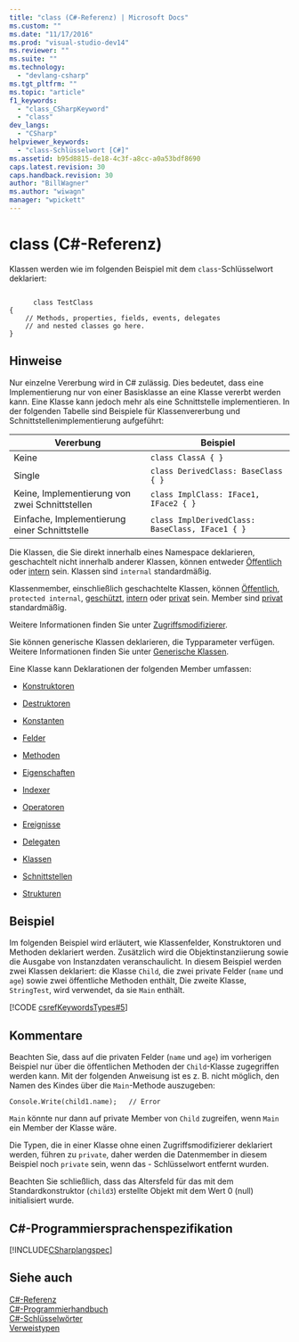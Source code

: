 ```yaml
---
title: "class (C#-Referenz) | Microsoft Docs"
ms.custom: ""
ms.date: "11/17/2016"
ms.prod: "visual-studio-dev14"
ms.reviewer: ""
ms.suite: ""
ms.technology: 
  - "devlang-csharp"
ms.tgt_pltfrm: ""
ms.topic: "article"
f1_keywords: 
  - "class_CSharpKeyword"
  - "class"
dev_langs: 
  - "CSharp"
helpviewer_keywords: 
  - "class-Schlüsselwort [C#]"
ms.assetid: b95d8815-de18-4c3f-a8cc-a0a53bdf8690
caps.latest.revision: 30
caps.handback.revision: 30
author: "BillWagner"
ms.author: "wiwagn"
manager: "wpickett"
---
```

# class (C#-Referenz)
Klassen werden wie im folgenden Beispiel mit dem `class`\-Schlüsselwort deklariert:  
  
```  
  
      class TestClass  
{  
    // Methods, properties, fields, events, delegates   
    // and nested classes go here.  
}  
```  
  
## Hinweise  
 Nur einzelne Vererbung wird in C\# zulässig.  Dies bedeutet, dass eine Implementierung nur von einer Basisklasse an eine Klasse vererbt werden kann.  Eine Klasse kann jedoch mehr als eine Schnittstelle implementieren.  In der folgenden Tabelle sind Beispiele für Klassenvererbung und Schnittstellenimplementierung aufgeführt:  
  
|Vererbung|Beispiel|  
|---------------|--------------|  
|Keine|`class ClassA { }`|  
|Single|`class DerivedClass: BaseClass { }`|  
|Keine, Implementierung von zwei Schnittstellen|`class ImplClass: IFace1, IFace2 { }`|  
|Einfache, Implementierung einer Schnittstelle|`class ImplDerivedClass: BaseClass, IFace1 { }`|  
  
 Die Klassen, die Sie direkt innerhalb eines Namespace deklarieren, geschachtelt nicht innerhalb anderer Klassen, können entweder [Öffentlich](../../../csharp/language-reference/keywords/public.md) oder [intern](../../../csharp/language-reference/keywords/internal.md) sein.  Klassen sind `internal` standardmäßig.  
  
 Klassenmember, einschließlich geschachtelte Klassen, können [Öffentlich](../../../csharp/language-reference/keywords/public.md), `protected internal`, [geschützt](../../../csharp/language-reference/keywords/protected.md), [intern](../../../csharp/language-reference/keywords/internal.md) oder [privat](../../../csharp/language-reference/keywords/private.md) sein.  Member sind [privat](../../../csharp/language-reference/keywords/private.md) standardmäßig.  
  
 Weitere Informationen finden Sie unter [Zugriffsmodifizierer](../../../csharp/programming-guide/classes-and-structs/access-modifiers.md).  
  
 Sie können generische Klassen deklarieren, die Typparameter verfügen.  Weitere Informationen finden Sie unter [Generische Klassen](../../../csharp/programming-guide/generics/generic-classes.md).  
  
 Eine Klasse kann Deklarationen der folgenden Member umfassen:  
  
-   [Konstruktoren](../../../csharp/programming-guide/classes-and-structs/constructors.md)  
  
-   [Destruktoren](../../../csharp/programming-guide/classes-and-structs/destructors.md)  
  
-   [Konstanten](../../../csharp/programming-guide/classes-and-structs/constants.md)  
  
-   [Felder](../../../csharp/programming-guide/classes-and-structs/fields.md)  
  
-   [Methoden](../../../csharp/programming-guide/classes-and-structs/methods.md)  
  
-   [Eigenschaften](../../../csharp/programming-guide/classes-and-structs/properties.md)  
  
-   [Indexer](../../../csharp/programming-guide/indexers/index.md)  
  
-   [Operatoren](../../../csharp/programming-guide/statements-expressions-operators/operators.md)  
  
-   [Ereignisse](../../../csharp/programming-guide/events/index.md)  
  
-   [Delegaten](../../../csharp/programming-guide/delegates/index.md)  
  
-   [Klassen](../../../csharp/programming-guide/classes-and-structs/classes.md)  
  
-   [Schnittstellen](../../../csharp/programming-guide/interfaces/index.md)  
  
-   [Strukturen](../../../csharp/programming-guide/classes-and-structs/structs.md)  
  
## Beispiel  
 Im folgenden Beispiel wird erläutert, wie Klassenfelder, Konstruktoren und Methoden deklariert werden.  Zusätzlich wird die Objektinstanziierung sowie die Ausgabe von Instanzdaten veranschaulicht.  In diesem Beispiel werden zwei Klassen deklariert: die Klasse `Child`, die zwei private Felder \(`name` und `age`\) sowie zwei öffentliche Methoden enthält,  Die zweite Klasse, `StringTest`, wird verwendet, da sie `Main` enthält.  
  
 [!CODE [csrefKeywordsTypes#5](../CodeSnippet/VS_Snippets_VBCSharp/csrefKeywordsTypes#5)]  
  
## Kommentare  
 Beachten Sie, dass auf die privaten Felder \(`name` und `age`\) im vorherigen Beispiel nur über die öffentlichen Methoden der `Child`\-Klasse zugegriffen werden kann.  Mit der folgenden Anweisung ist es z. B. nicht möglich, den Namen des Kindes über die `Main`\-Methode auszugeben:  
  
```  
Console.Write(child1.name);   // Error  
```  
  
 `Main` könnte nur dann auf private Member von `Child` zugreifen, wenn `Main` ein Member der Klasse wäre.  
  
 Die Typen, die in einer Klasse ohne einen Zugriffsmodifizierer deklariert werden, führen zu `private`, daher werden die Datenmember in diesem Beispiel noch `private` sein, wenn das \- Schlüsselwort entfernt wurden.  
  
 Beachten Sie schließlich, dass das Altersfeld für das mit dem Standardkonstruktor \(`child3`\) erstellte Objekt mit dem Wert 0 \(null\) initialisiert wurde.  
  
## C\#\-Programmiersprachenspezifikation  
 [!INCLUDE[CSharplangspec](../../../csharp/language-reference/keywords/includes/csharplangspec_md.md)]  
  
## Siehe auch  
 [C\#\-Referenz](../../../csharp/language-reference/index.md)   
 [C\#\-Programmierhandbuch](../../../csharp/programming-guide/index.md)   
 [C\#\-Schlüsselwörter](../../../csharp/language-reference/keywords/index.md)   
 [Verweistypen](../../../csharp/language-reference/keywords/reference-types.md)
